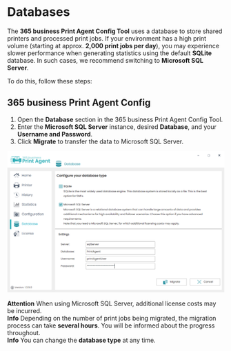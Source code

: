 # Databases

The **365 business Print Agent Config Tool** uses a database to store shared printers and processed print jobs.
If your environment has a high print volume (starting at approx. **2,000 print jobs per day**), you may experience slower performance when generating statistics using the default **SQLite** database.
In such cases, we recommend switching to **Microsoft SQL Server**.

To do this, follow these steps:

## 365 business Print Agent Config
1. Open the **Database** section in the 365 business Print Agent Config Tool.
2. Enter the **Microsoft SQL Server** instance, desired **Database**, and your **Username and Password**.
3. Click **Migrate** to transfer the data to Microsoft SQL Server.

![Database](/assets/images/365-business-print-agent/config-tool/Database_SQL_en.PNG)

<div class="alert alert-notice">
    <i class="fa-light fa-triangle-exclamation fa-lg"></i>
	<strong>Attention</strong>
	When using Microsoft SQL Server, additional license costs may be incurred.
</div>

<div class="alert alert-info">
    <i class="fa-duotone fa-thin fa-lightbulb fa-lg"></i>
    <strong>Info</strong>
	Depending on the number of print jobs being migrated, the migration process can take <b>several hours</b>. You will be informed about the progress throughout.
</div>

<div class="alert alert-info">
    <i class="fa-duotone fa-thin fa-lightbulb fa-lg"></i>
    <strong>Info</strong>
    You can change the <b>database type</b> at any time.
</div>



